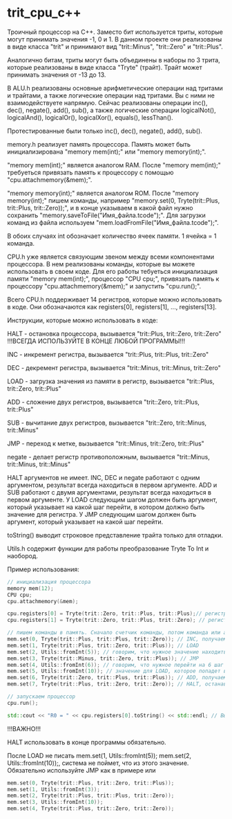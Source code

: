 # trit_cpu_c++
Троичный процессор на C++. Заместо бит используется триты, которые могут принимать значения -1, 0 и 1. В данном проекте они реализованы в виде класса "trit" и принимают вид "trit::Minus", "trit::Zero" и "trit::Plus".

Аналогично битам, триты могут быть объединены в наборы по 3 трита, которые реализованы в виде класса "Tryte" (трайт). Трайт может принимать значения от -13 до 13.


В ALU.h реализованы основные арифметические операции над тритами и трайтами, а также логические операции над тритами. Вы с ними не взаимодействуете напрямую. Сейчас реализованы операции inc(), dec(), negate(), add(), sub(), а также логические операции logicalNot(), logicalAnd(), logicalOr(), logicalXor(), equals(), lessThan().

Протестированные были только inc(), dec(), negate(), add(), sub().


memory.h реализует память процессора. Память может быть инициализирована "memory mem(int);" или "memory memory(int);". 

"memory mem(int);" является аналогом RAM. После "memory mem(int);" требуеться привязать память к процессору с помощью "cpu.attachmemory(&mem);". 

"memory memory(int);" является аналогом ROM. После "memory memory(int);" пишем команды, например "memory.set(0, Tryte(trit::Plus, trit::Plus, trit::Zero));", и в конце указываем в какой файл нужно сохранить "memory.saveToFile("Имя_файла.tcode");". Для загрузки команд из файла используем "mem.loadFromFile("Имя_файла.tcode");".

В обоих случаях int обозначает количество ячеек памяти. 1 ячейка = 1 команда.


CPU.h уже является связующим звеном между всеми компонентами процессора. В нем реализованы команды, которые вы можете использовать в своем коде. Для его работы тебуеться инициализация памяти "memory mem(int);", процессор "CPU cpu;", привязать память к процессору "cpu.attachmemory(&mem);" и запустить "cpu.run();".

Всего CPU.h поддерживает 14 регистров, которые можно использовать в коде. Они обозначаются как registers[0], registers[1], ..., registers[13].


Инструкции, которые можно использовать в коде:

HALT - остановка процессора, вызывается "trit::Plus, trit::Zero, trit::Zero" !!!ВСЕГДА ИСПОЛЬЗУЙТЕ В КОНЦЕ ЛЮБОЙ ПРОГРАММЫ!!!

INC - инкремент регистра, вызывается "trit::Plus, trit::Plus, trit::Zero"

DEC - декремент регистра, вызывается "trit::Minus, trit::Minus, trit::Zero"

LOAD - загрузка значения из памяти в регистр, вызывается "trit::Plus, trit::Zero, trit::Plus"

ADD - сложение двух регистров, вызывается "trit::Zero, trit::Plus, trit::Plus"

SUB - вычитание двух регистров, вызывается "trit::Zero, trit::Minus, trit::Minus"

JMP - переход к метке, вызывается "trit::Minus, trit::Zero, trit::Plus"

negate - делает регистр противоположным, вызывается "trit::Minus, trit::Minus, trit::Minus"


HALT аргументов не имеет. INC, DEC и negate работают с одним аргументом, результат всегда находиться в первом аргументе. ADD и SUB работают с двумя аргументами, результат всегда находиться в первом аргументе. У LOAD следующим шагом должен быть аргумент, который указывает на какой шаг перейти, в котором должно быть значение для регистра. У JMP следующим шагом должен быть аргумент, который указывает на какой шаг перейти.


toString() выводит строковое представление трайта только для отладки.


Utils.h содержит функции для работы преобразование Tryte To Int и наобород. 


Пример использования:
```cpp
// инициализация процессора
memory mem(12);
CPU cpu;
cpu.attachmemory(&mem);

cpu.registers[0] = Tryte(trit::Zero, trit::Plus, trit::Plus);// регистр со значением 4 (0++)
cpu.registers[1] = Tryte(trit::Zero, trit::Plus, trit::Zero); // регистр со значением 3 (0+0)

// пишем команды в память. Сначало счетчик команды, потом команда или аргумент
mem.set(0, Tryte(trit::Plus, trit::Plus, trit::Zero)); // INC, получаем 5 (+--)
mem.set(1, Tryte(trit::Plus, trit::Zero, trit::Plus)); // LOAD
mem.set(2, Utils::fromInt(5)); // говорим, что нужное значение находиться на 5 шаге
mem.set(3, Tryte(trit::Minus, trit::Zero, trit::Plus)); // JMP
mem.set(4, Utils::fromInt(6)); // говорим, что нужное перейти на 6 шаг
mem.set(5, Utils::fromInt(10)); // значение для LOAD, которое попадет в R0, в данном случае это 10 (+0+)
mem.set(6, Tryte(trit::Zero, trit::Plus, trit::Plus)); // ADD, получаем 13 (+++) 
mem.set(7, Tryte(trit::Plus, trit::Zero, trit::Zero)); // HALT, останавливаем процессор обязательно

// запускаем процессор
cpu.run();

std::cout << "R0 = " << cpu.registers[0].toString() << std::endl; // Выводим R0 для отладки
```


!!!ВАЖНО!!!

HALT использовать в конце программы обязательно.

После LOAD не писать mem.set(1, Utils::fromInt(5)); mem.set(2, Utils::fromInt(10));, система не поймет, что из этого значение. Обязательно используйте JMP как в примере или
```cpp
mem.set(0, Tryte(trit::Plus, trit::Zero, trit::Plus));
mem.set(1, Utils::fromInt(3));
mem.set(2, Tryte(trit::Plus, trit::Plus, trit::Zero));
mem.set(3, Utils::fromInt(10));
mem.set(4, Tryte(trit::Plus, trit::Zero, trit::Zero));
```
